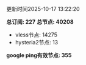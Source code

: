 更新时间2025-10-17 13:22:20

**总订阅: 227**
**总节点: 40208**
- vless节点: 14275
- hysteria2节点: 13

**google ping有效节点: 355**

